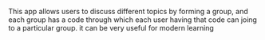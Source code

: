 This app allows users to discuss different topics by forming a group, and each group has a code through which each user having that code can joing to a particular group. it can be very useful for modern learning

